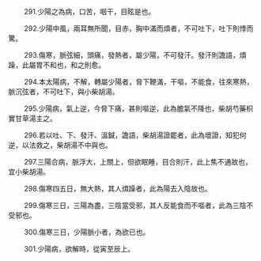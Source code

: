 <p>&emsp;&emsp;
291.少陽之為病，口苦，咽干，目眩是也。
</p>
<p>&emsp;&emsp;
292.少陽中風，兩耳無所聞，目赤，胸中滿而煩者，不可吐下，吐下則悸而驚。
</p>
<p>&emsp;&emsp;
293.傷寒，脈弦細，頭痛，發熱者，屬少陽，不可發汗。發汗則譫語，煩躁，此屬胃不和也，和之則愈。
</p>
<p>&emsp;&emsp;
294.本太陽病，不解，轉屬少陽者，脅下鞭滿，干嘔，不能食，往來寒熱，脈沉弦者，不可吐下，與小柴胡湯。
</p>
<p>&emsp;&emsp;
295.少陽病，氣上逆，今脅下痛，甚則嘔逆，此為膽氣不降也，柴胡芍藥枳實甘草湯主之。
</p>
<p>&emsp;&emsp;
296.若以吐、下、發汗、溫鍼，譫語，柴胡湯證罷者，此為壞證，知犯何逆，以法救之，柴胡湯不中與也。
</p>
<p>&emsp;&emsp;
297.三陽合病，脈浮大，上關上，但欲眠睡，目合則汗，此上焦不通故也，宜小柴胡湯。
</p>
<p>&emsp;&emsp;
298.傷寒四五日，無大熱，其人煩躁者，此為陽去入陰故也。
</p>
<p>&emsp;&emsp;
299.傷寒三日，三陽為盡，三陰當受邪，其人反能食而不嘔者，此為三陰不受邪也。
</p>
<p>&emsp;&emsp;
300.傷寒三日，少陽脈小者，為欲已也。
</p>
<p>&emsp;&emsp;
301.少陽病，欲解時，從寅至辰上。
</p>
